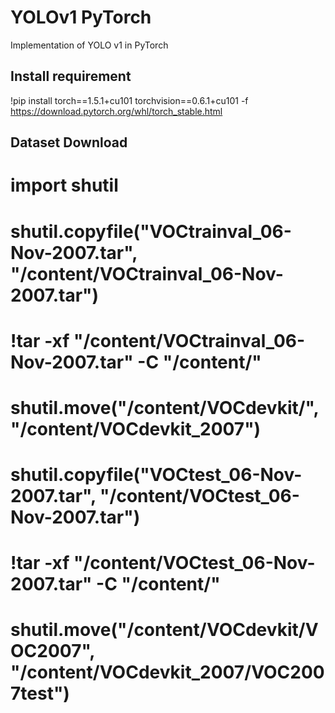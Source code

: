 # YOLOv1 PyTorch
Implementation of YOLO v1 in PyTorch 

## Install requirement
!pip install torch==1.5.1+cu101 torchvision==0.6.1+cu101 -f https://download.pytorch.org/whl/torch_stable.html

## Dataset Download

# import shutil 
# shutil.copyfile("VOCtrainval_06-Nov-2007.tar", "/content/VOCtrainval_06-Nov-2007.tar")
# !tar -xf "/content/VOCtrainval_06-Nov-2007.tar" -C "/content/" 
# shutil.move("/content/VOCdevkit/", "/content/VOCdevkit_2007")

# shutil.copyfile("VOCtest_06-Nov-2007.tar", "/content/VOCtest_06-Nov-2007.tar")
# !tar -xf "/content/VOCtest_06-Nov-2007.tar" -C "/content/" 
# shutil.move("/content/VOCdevkit/VOC2007", "/content/VOCdevkit_2007/VOC2007test")
